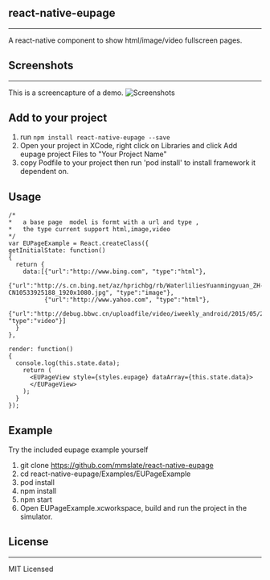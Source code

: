 ## react-native-eupage
---
A react-native component to show html/image/video fullscreen pages.

## Screenshots
---
This is a screencapture of a demo. 
![Screenshots](http://7fvh6h.com1.z0.glb.clouddn.com/blogdebug3.gif)

## Add to your project 
1. run `npm install react-native-eupage --save`
2. Open your project in XCode, right click on Libraries and click Add eupage project  Files to "Your Project Name"
3. copy Podfile to your project  then run 'pod install' to install framework it dependent on.

## Usage

```
/*
*   a base page  model is formt with a url and type ,
*   the type current support html,image,video
*/
var EUPageExample = React.createClass({
getInitialState: function() 
{
  return {
    data:[{"url":"http://www.bing.com", "type":"html"},
          {"url":"http://s.cn.bing.net/az/hprichbg/rb/WaterliliesYuanmingyuan_ZH-CN10533925188_1920x1080.jpg", "type":"image"},
          {"url":"http://www.yahoo.com", "type":"html"}, 
          {"url":"http://debug.bbwc.cn/uploadfile/video/iweekly_android/2015/05/29/20150529120500960/20150529120500960.mp4", "type":"video"}]
  }
},

render: function() 
{
  console.log(this.state.data);
    return (
      <EUPageView style={styles.eupage} dataArray={this.state.data}>
      </EUPageView>
    );
  } 
});
```

## Example
Try the included eupage example yourself

1. git clone https://github.com/mmslate/react-native-eupage
2. cd react-native-eupage/Examples/EUPageExample
3. pod install
4. npm install
5. npm start
6. Open EUPageExample.xcworkspace, build and run the project in the simulator.


## License
---
MIT Licensed
